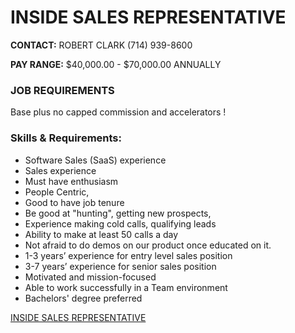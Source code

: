 # INSIDE SALES REPRESENTATIVE

**CONTACT:**
ROBERT CLARK
(714) 939-8600

**PAY RANGE:**
$40,000.00 - $70,000.00 ANNUALLY

### JOB REQUIREMENTS
Base plus no capped commission and accelerators !

### Skills & Requirements:
* Software Sales (SaaS) experience
* Sales experience
* Must have enthusiasm
* People Centric,
* Good to have job tenure
* Be good at "hunting", getting new prospects,
* Experience making cold calls, qualifying leads
* Ability to make at least 50 calls a day
* Not afraid to do demos on our product once educated on it.
* 1-3 years’ experience for entry level sales position
* 3-7 years’ experience for senior sales position
* Motivated and mission-focused
* Able to work successfully in a Team environment
* Bachelors' degree preferred

[INSIDE SALES REPRESENTATIVE](https://careers.ultimatestaffing.com/job/51044/inside-sales-representative/tx/austin?distance=15)
